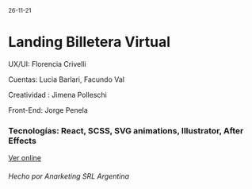 <small>26-11-21</small>
<h1>Landing Billetera Virtual</h1>

<p>UX/UI: Florencia Crivelli</p>
<p>Cuentas: Lucia Barlari, Facundo Val</p>
<p>Creatividad : Jimena Polleschi</p>
<p>Front-End: Jorge Penela</p>

<h3>Tecnologías: React, SCSS, SVG animations, Illustrator, After Effects</h3>

<p><a href="https://yopitpago.com">Ver online</a></p>
<h6>Hecho por Anarketing SRL Argentina</h6>

